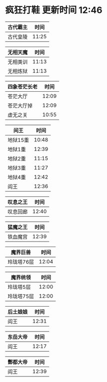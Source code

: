 # 疯狂打鞋 更新时间 12:46

| 古代霸主   | 时间    |
|--------|-------|
| 古代皇陵 | 11:25 |

| 无相天魔   | 时间    |
|--------|-------|
| 无相类训 | 11:13 |
| 无相炼狱 | 11:13 |

| 四象苍茫长老   | 时间    |
|--------|-------|
| 苍茫大厅 | 12:09 |
| 苍茫大厅掉 | 12:09 |
| 虚无之关 | 10:55 |

| 间王   | 时间    |
|--------|-------|
| 地狱15重 | 10:48 |
| 地狱1重 | 12:39 |
| 地狱2重 | 11:15 |
| 地狱3重 | 11:27 |
| 地狱4重 | 12:42 |
| 阎王 | 12:36 |

| 叹息之王   | 时间    |
|--------|-------|
| 叹息回廊 | 12:40 |

| 猛魔之王   | 时间    |
|--------|-------|
| 铁血魔宫 | 12:39 |

| 魔界巨兽   | 时间    |
|--------|-------|
| 玲珑塔76层 | 12:04 |

| 魔界统领   | 时间    |
|--------|-------|
| 玲珑塔5层 | 12:00 |
| 玲珑塔75层 | 12:00 |

| 后土娘娘   | 时间    |
|--------|-------|
| 阎王 | 12:31 |

| 东岳大帝   | 时间    |
|--------|-------|
| 阎王 | 12:17 |

| 酆都大帝   | 时间    |
|--------|-------|
| 阎王 | 12:39 |